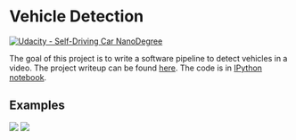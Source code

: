 # Vehicle Detection
[![Udacity - Self-Driving Car NanoDegree](https://s3.amazonaws.com/udacity-sdc/github/shield-carnd.svg)](http://www.udacity.com/drive)

The goal of this project is to write a software pipeline to detect vehicles in a video. The project writeup can be found [here](./writeup.md). The code is in [IPython notebook](./vehicle_detector.ipynb).

[//]: # (Image References)

[cars_found3]: ./output_images/cars_found3.jpg
[cars_found6]: ./output_images/cars_found6.jpg

## Examples

![][cars_found3]
![][cars_found6]

